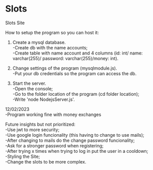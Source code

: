 # Slots
Slots Site

How to setup the program so you can host it:  
1. Create a mysql database.  
  -Create db with the name accounts;  
  -Create table with name account and 4 columns (id: int/ name: varchar(255)/ password: varchar(255)/money: int).

2. Change settings of the program (mysqlmodule.js).  
  -Put your db credentials so the program can access the db.

3. Start the server.  
  -Open the console;  
  -Go to the folder location of the program (cd folder location);  
  -Write 'node NodejsServer.js'.

12/02/2023  
  -Program working fine with money exchanges
  
  Future insights but not prioritized:  
    -Use jwt to more security;  
    -Use google login funcionality (this having to change to use mails);  
    -After changing to mails do the change password funcionality;  
    -Ask for a stronger password when registering;  
    -After trying x times when trying to log in put the user in a cooldown;  
    -Styling the Site;  
    -Change the slots to be more complex.
    
